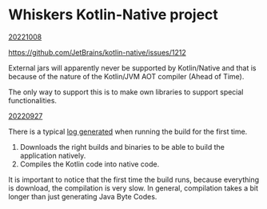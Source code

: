 # Whiskers Kotlin-Native project
<ins>20221008</ins>

https://github.com/JetBrains/kotlin-native/issues/1212

External jars will apparently never be supported by Kotlin/Native and that is because of the nature of the Kotlin/JVM AOT compiler (Ahead of Time).

The only way to support this is to make own libraries to support special functionalities.

<ins>20220927</ins>

There is a typical [log generated](./docs/20220927.log) when running the build for the first time.

1. Downloads the right builds and binaries to be able to build the application natively.
2. Compiles the Kotlin code into native code.

It is important to notice that the first time the build runs, because everything is download, the compilation is very slow.
In general, compilation takes a bit longer than just generating Java Byte Codes.
